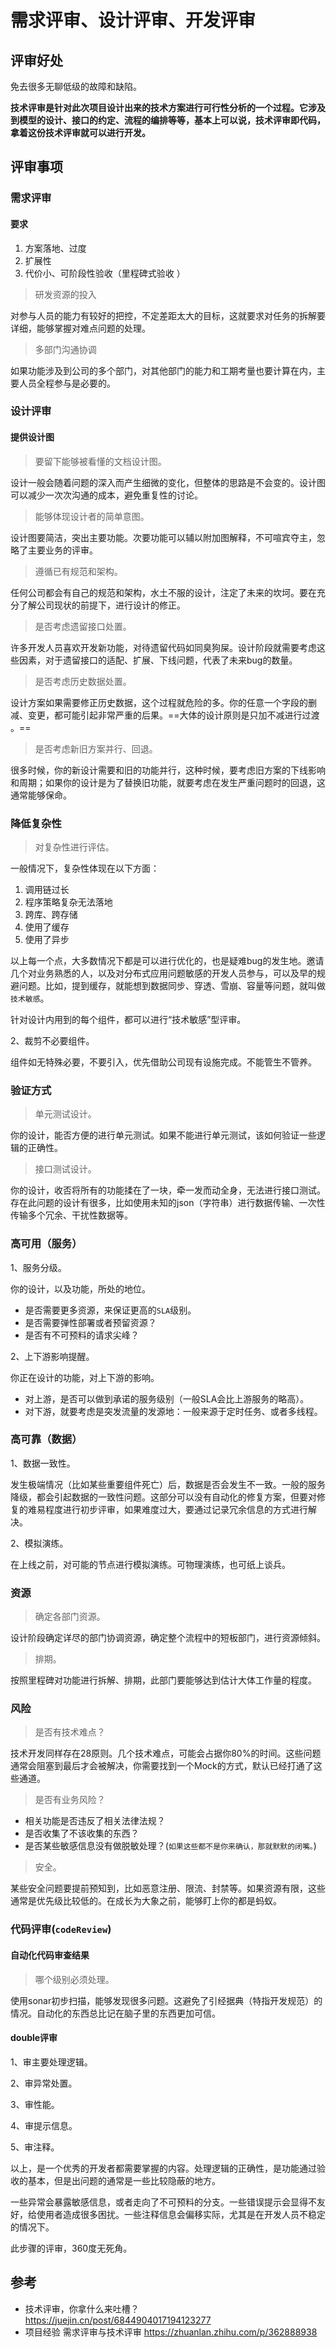 # 需求评审、设计评审、开发评审

## 评审好处

免去很多无聊低级的故障和缺陷。

**技术评审是针对此次项目设计出来的技术方案进行可行性分析的一个过程。它涉及到模型的设计、接口的约定、流程的编排等等，基本上可以说，技术评审即代码，拿着这份技术评审就可以进行开发。**


## 评审事项

### 需求评审

#### 要求

1. 方案落地、过度
2. 扩展性
3. 代价小、可阶段性验收（里程碑式验收 ）

> 研发资源的投入

对参与人员的能力有较好的把控，不定差距太大的目标，这就要求对任务的拆解要详细，能够掌握对难点问题的处理。

> 多部门沟通协调

如果功能涉及到公司的多个部门，对其他部门的能力和工期考量也要计算在内，主要人员全程参与是必要的。

### 设计评审

#### 提供设计图

> 要留下能够被看懂的文档设计图。

设计一般会随着问题的深入而产生细微的变化，但整体的思路是不会变的。设计图可以减少一次次沟通的成本，避免重复性的讨论。

> 能够体现设计者的简单意图。

设计图要简洁，突出主要功能。次要功能可以辅以附加图解释，不可喧宾夺主，忽略了主要业务的评审。

> 遵循已有规范和架构。

任何公司都会有自己的规范和架构，水土不服的设计，注定了未来的坎坷。要在充分了解公司现状的前提下，进行设计的修正。

> 是否考虑遗留接口处置。

许多开发人员喜欢开发新功能，对待遗留代码如同臭狗屎。设计阶段就需要考虑这些因素，对于遗留接口的适配、扩展、下线问题，代表了未来bug的数量。

> 是否考虑历史数据处置。

设计方案如果需要修正历史数据，这个过程就危险的多。你的任意一个字段的删减、变更，都可能引起非常严重的后果。==大体的设计原则是只加不减进行过渡 。==

> 是否考虑新旧方案并行、回退。

很多时候，你的新设计需要和旧的功能并行，这种时候，要考虑旧方案的下线影响和周期；如果你的设计是为了替换旧功能，就要考虑在发生严重问题时的回退，这通常能够保命。

### 降低复杂性

> 对复杂性进行评估。

一般情况下，复杂性体现在以下方面：

1. 调用链过长
2. 程序策略复杂无法落地 
3. 跨库、跨存储
4. 使用了缓存
5. 使用了异步

以上每一个点，大多数情况下都是可以进行优化的，也是疑难bug的发生地。邀请几个对业务熟悉的人，以及对分布式应用问题敏感的开发人员参与，可以及早的规避问题。比如，提到缓存，就能想到数据同步、穿透、雪崩、容量等问题，就叫做`技术敏感`。

针对设计内用到的每个组件，都可以进行“技术敏感”型评审。

2、裁剪不必要组件。

组件如无特殊必要，不要引入，优先借助公司现有设施完成。不能管生不管养。

### 验证方式

> 单元测试设计。

你的设计，能否方便的进行单元测试。如果不能进行单元测试，该如何验证一些逻辑的正确性。

> 接口测试设计。

你的设计，收否将所有的功能揉在了一块，牵一发而动全身，无法进行接口测试。存在此问题的设计有很多，比如使用未知的json（字符串）进行数据传输、一次性传输多个冗余、干扰性数据等。

### 高可用（服务）

1、服务分级。

你的设计，以及功能，所处的地位。

- 是否需要更多资源，来保证更高的`SLA`级别。
- 是否需要弹性部署或者预留资源？
- 是否有不可预料的请求尖峰？

2、上下游影响提醒。

你正在设计的功能，对上下游的影响。

- 对上游，是否可以做到承诺的服务级别（一般SLA会比上游服务的略高）。
- 对下游，就要考虑是突发流量的发源地：一般来源于定时任务、或者多线程。

### 高可靠（数据）

1、数据一致性。

发生极端情况（比如某些重要组件死亡）后，数据是否会发生不一致。一般的服务降级，都会引起数据的一致性问题。这部分可以没有自动化的修复方案，但要对修复的难易程度进行初步评审，如果难度过大，要通过记录冗余信息的方式进行解决。

2、模拟演练。

在上线之前，对可能的节点进行模拟演练。可物理演练，也可纸上谈兵。

### 资源

> 确定各部门资源。

设计阶段确定详尽的部门协调资源，确定整个流程中的短板部门，进行资源倾斜。

> 排期。

按照里程碑对功能进行拆解、排期，此部门要能够达到估计大体工作量的程度。

### 风险

> 是否有技术难点？

技术开发同样存在28原则。几个技术难点，可能会占据你80%的时间。这些问题通常会阻塞到最后才会被解决，你需要找到一个Mock的方式，默认已经打通了这些通道。

> 是否有业务风险？

- 相关功能是否违反了相关法律法规？
- 是否收集了不该收集的东西？
- 是否某些敏感信息没有做脱敏处理？(`如果这些都不是你来确认，那就默默的闭嘴。`)

> 安全。

某些安全问题要提前预知到，比如恶意注册、限流、封禁等。如果资源有限，这些通常是优先级比较低的。在成长为大象之前，能够盯上你的都是蚂蚁。

### 代码评审(`codeReview`)

#### 自动化代码审查结果

> 哪个级别必须处理。

使用sonar初步扫描，能够发现很多问题。这避免了引经据典（特指开发规范）的情况。自动化的东西总比记在脑子里的东西更加可信。

#### double评审

1、审主要处理逻辑。

2、审异常处置。

3、审性能。

4、审提示信息。

5、审注释。

以上，是一个优秀的开发者都需要掌握的内容。处理逻辑的正确性，是功能通过验收的基本，但是出问题的通常是一些比较隐蔽的地方。

一些异常会暴露敏感信息，或者走向了不可预料的分支。一些错误提示会显得不友好，给使用者造成很多困扰。一些注释信息会偏移实际，尤其是在开发人员不稳定的情况下。

此步骤的评审，360度无死角。

## 参考

- 技术评审，你拿什么来吐槽？ https://juejin.cn/post/6844904017194123277
- 项目经验 需求评审与技术评审 https://zhuanlan.zhihu.com/p/362888938